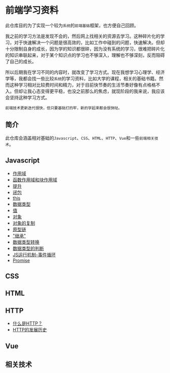 # 前端学习资料

此仓库目的为了实现一个较为`系统`的`前端基础`框架，也方便自己回顾。  
  
我之前的学习方法是发现不会的，然后网上找相关的资源去学习。这种碎片化的学习，对于快速解决一个问题是很高效的，比如工作中碰到的问题，快速解决。但却十分限制自身的成长，因为学的知识都很碎，因为没有系统的学习，很难把碎片化的知识串联起来，对于某个知识点的学习也不够深入，理解也不够深刻，反而阻碍了自己的成长。  
  
所以后期我在学习不同的内容时，就改变了学习方式。现在我想学习心理学、经济学等，我都会找一些比较`系统`的学习资料，比如大学的课程，相关的基础书籍。然而这种学习相对比较费时间和精力，对于目前快节奏的生活节奏好像有点格格不入。但却让我心态变得更平稳，也没之前那么的焦虑，就现阶段的我来说，我应该会坚持这种学习方式。



    前端技术更新迭代很快，但只要基础打的牢，新的学起来都会很快哒。  
    
## 简介
此仓库会涵盖相对基础的`Javascript`、`CSS`、`HTML`、`HTTP`、`Vue`和一些`前端相关技术`。

## Javascript
+ [作用域](./src/JS/00作用域.md?_blank)
+ [函数作用域和块作用域](./src/JS/01函数作用域和块作用域.md?_blank)
+ [提升](./src/JS/02提升.md?_blank)
+ [闭包](./src/JS/03闭包.md?_blank)
+ [this](./src/JS/04this.md?_blank)
+ [数据类型](./src/JS/05数据类型.md?_blank)
+ [值](./src/JS/06值.md?_blank)
+ [对象](./src/JS/07对象.md?_blank)
+ [对象的复制](./src/JS/08对象的复制.md?_blank)
+ [原型链](./src/JS/09原型链.md?_blank)
+ ["继承"](./src/JS/10“继承”.md?_blank)
+ [数据类型转换](./src/JS/11数据类型转换.md?_blank)
+ [数据类型的判断](./src/JS/12数据类型的判断.md?_blank)
+ [JS运行机制-事件循环](./src/JS/13事件循环.md?_blank)
+ [Promise](./src/JS/14Promise.md?_blank)
## CSS

## HTML

## HTTP
+ [什么是HTTP？](./src/HTTP/00什么是HTTP？.md?_blank)
+ [HTTP的发展历史](./src/HTTP/01HTTP的发展历史.md?_blank)

## Vue

## 相关技术
